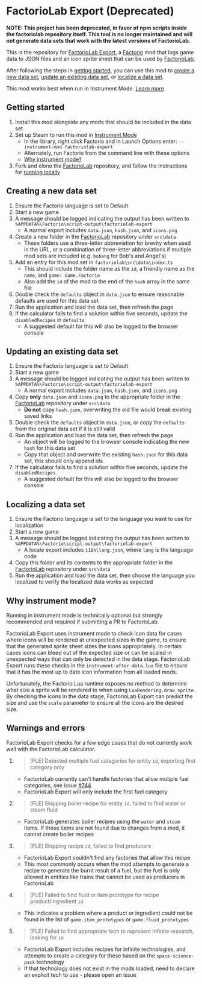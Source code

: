 # FactorioLab Export (Deprecated)

**NOTE: This project has been deprecated, in favor of npm scripts inside the factoriolab repository itself. This tool is no longer maintained and will not generate data sets that work with the latest versions of FactorioLab.**

This is the repository for [FactorioLab Export](https://mods.factorio.com/mod/factoriolab-export), a [Factorio](https://www.factorio.com/) mod that logs game data to JSON files and an icon sprite sheet that can be used by [FactorioLab](https://factoriolab.github.io).

After following the steps in [getting started](#getting-started), you can use this mod to [create a new data set](#creating-a-new-data-set), [update an existing data set](#updating-an-existing-data-set), or [localize a data set](#localizing-a-data-set).

This mod works best when run in Instrument Mode. [Learn more](#why-instrument-mode)

## Getting started

1. Install this mod alongside any mods that should be included in the data set
1. Set up Steam to run this mod in [Instrument Mode](https://lua-api.factorio.com/latest/Instrument.html)
   - In the library, right click Factorio and in Launch Options enter: `--instrument-mod factoriolab-export`
   - Alternately, run Factorio from the command line with these options
   - [Why instrument mode?](#why-instrument-mode)
1. Fork and clone the [FactorioLab](https://github.com/factoriolab/factoriolab) repository, and follow the instructions for [running locally](https://github.com/factoriolab/factoriolab#running-locally)

## Creating a new data set

1. Ensure the Factorio language is set to Default
1. Start a new game
1. A message should be logged indicating the output has been written to `%APPDATA%\Factorio\script-output\factoriolab-export`
   - A normal export includes `data.json`, `hash.json`, and `icons.png`
1. Create a new folder in the [FactorioLab](https://github.com/factoriolab/factoriolab) repository under `src\data`
   - These folders use a three-letter abbreviation for brevity when used in the URL, or a combination of three-letter abbreviations if multiple mod sets are included (e.g. `bobang` for Bob's and Angel's)
1. Add an entry for this mod set in `factoriolab\src\data\index.ts`
   - This should include the folder name as the `id`, a friendly name as the `name`, and `game: Game.Factorio`
   - Also add the `id` of the mod to the end of the `hash` array in the same file
1. Double check the `defaults` object in `data.json` to ensure reasonable defaults are used for this data set
1. Run the application and load the data set, then refresh the page
1. If the calculator fails to find a solution within five seconds, update the `disabledRecipes` in `defaults`
   - A suggested default for this will also be logged to the browser console

## Updating an existing data set

1. Ensure the Factorio language is set to Default
1. Start a new game
1. A message should be logged indicating the output has been written to `%APPDATA%\Factorio\script-output\factoriolab-export`
   - A normal export includes `data.json`, `hash.json`, and `icons.png`
1. Copy **only** `data.json` and `icons.png` to the appropriate folder in the [FactorioLab](https://github.com/factoriolab/factoriolab) repository under `src\data`
   - **Do not** copy `hash.json`, overwriting the old file would break existing saved links
1. Double check the `defaults` object in `data.json`, or copy the `defaults` from the original data set if it is still valid
1. Run the application and load the data set, then refresh the page
   - An object will be logged to the browser console indicating the new `hash` for this data set
   - Copy that object and overwrite the existing `hash.json` for this data set, this should only append ids
1. If the calculator fails to find a solution within five seconds, update the `disabledRecipes`
   - A suggested default for this will also be logged to the browser console

## Localizing a data set

1. Ensure the Factorio language is set to the language you want to use for localization
1. Start a new game
1. A message should be logged indicating the output has been written to `%APPDATA%\Factorio\script-output\factoriolab-export`
   - A locale export includes `i18n\lang.json`, where `lang` is the language code
1. Copy this folder and its contents to the appropriate folder in the [FactorioLab](https://github.com/factoriolab/factoriolab) repository under `src\data`
1. Run the application and load the data set, then choose the language you localized to verify the localized data works as expected

## Why instrument mode?

Running in instrument mode is technically optional but strongly recommended and required if submitting a PR to FactorioLab.

FactorioLab Export uses instrument mode to check icon data for cases where icons will be rendered at unexpected sizes in the game, to ensure that the generated sprite sheet sizes the icons appropriately. In certain cases icons can bleed out of the expected size or can be scaled in unexpected ways that can only be detected in the data stage. FactorioLab Export runs these checks in the `instrument-after-data.lua` file to ensure that it has the most up to date icon information from all loaded mods.

Unfortunately, the Factorio Lua runtime exposes no method to determine what size a sprite will be rendered to when using `LuaRendering.draw_sprite`. By checking the icons in the data stage, FactorioLab Export can predict the size and use the `scale` parameter to ensure all the icons are the desired size.

## Warnings and errors

FactorioLab Export checks for a few edge cases that do not currently work well with the FactorioLab calculator.

1. > [FLE] Detected multiple fuel categories for entity `id`, exporting first category only
   - FactorioLab currently can't handle factories that allow mutiple fuel categories, see issue [#744](https://github.com/factoriolab/factoriolab/issues/744)
   - FactorioLab Export will only include the first fuel category
1. > [FLE] Skipping boiler recipe for entity `id`, failed to find water or steam fluid
   - FactorioLab generates boiler recipes using the `water` and `steam` items. If those items are not found due to changes from a mod, it cannot create boiler recipes
1. > [FLE] Skipping recipe `id`, failed to find producers
   - FactorioLab Export couldn't find any factories that allow this recipe
   - This most commonly occurs when the mod attempts to generate a recipe to generate the burnt result of a fuel, but the fuel is only allowed in entities like trains that cannot be used as producers in FactorioLab
1. > [FLE] Failed to find fluid or item prototype for recipe product/ingredient `id`
   - This indicates a problem where a product or ingredient could not be found in the list of `game.item_prototypes` or `game.fluid_prototypes`
1. > [FLE] Failed to find appropriate tech to represent infinite research, looking for `id`
   - FactorioLab Export includes recipes for infinite technologies, and attempts to create a category for these based on the `space-science-pack` technology
   - If that technology does not exist in the mods loaded, need to declare an explicit tech to use - please open an issue
